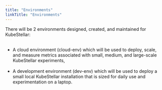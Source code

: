 ```yaml
---
title: "Environments"
linkTitle: "Environments"
---
```


There will be 2 environments designed, created, and maintained for KubeStellar:</br></br>
- A cloud environment (cloud-env) which will be used to deploy, scale, and measure metrics associated with small, medium, and large-scale KubeStellar experiments,</br></br>
- A development environment (dev-env) which will be used to deploy a small local KubeStellar installation that is sized for daily use and experimentation on a laptop.</br>
